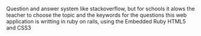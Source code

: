 Question and answer system like stackoverflow, but for schools it alows the teacher to choose the topic and the keywords for the questions
this web application is writting in ruby on rails, using the Embedded Ruby HTML5 and CSS3
